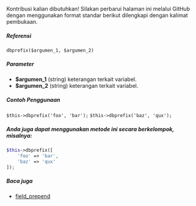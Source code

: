 Kontribusi kalian dibutuhkan!
Silakan perbarui halaman ini melalui GitHub dengan menggunakan format standar berikut dilengkapi dengan kalimat pembukaan.

##### Referensi

`dbprefix($argumen_1, $argumen_2)`

##### Parameter
* **$argumen_1** (string) keterangan terkait variabel.
* **$argumen_2** (string) keterangan terkait variabel.

##### Contoh Penggunaan
`$this->dbprefix('foo', 'bar');`
`$this->dbprefix('baz', 'qux');`


##### Anda juga dapat menggunakan metode ini secara berkelompok, misalnya:
```php
$this->dbprefix([
    'foo' => 'bar',
    'baz' => 'qux'
]);
```

##### Baca juga
* [field_prepend](./field_prepend)
